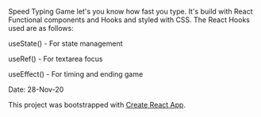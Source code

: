 Speed Typing Game let's you know how fast you type. It's build with React Functional components and Hooks and styled with CSS. The React Hooks used are as follows:

useState() - For state management

useRef() - For textarea focus

useEffect() - For timing and ending game

Date: 28-Nov-20

This project was bootstrapped with [Create React App](https://github.com/facebook/create-react-app).